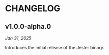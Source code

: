 # CHANGELOG

## v1.0.0-alpha.0

*Jan 31, 2025*

Introduces the initial release of the Jester binary.

